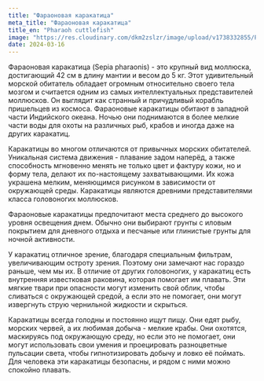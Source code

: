 ```yaml
---
title: "Фараоновая каракатица"
meta_title: "Фараоновая каракатица"
title_en: "Pharaoh cuttlefish"
image: "https://res.cloudinary.com/dkm2zslzr/image/upload/v1738332855/Pharaoh_Cuttlefish_k3pspu.png"
date: 2024-03-16
---
```


Фараоновая каракатица (Sepia pharaonis) - это крупный вид моллюска, достигающий 42 см в длину мантии и весом до 5 кг. Этот удивительный морской обитатель обладает огромным относительно своего тела мозгом и считается одним из самых интеллектуальных представителей моллюсков. Он выглядит как странный и причудливый корабль пришельцев из космоса. Фараоновые каракатицы обитают в западной части Индийского океана. Ночью они поднимаются в более мелкие части воды для охоты на различных рыб, крабов и иногда даже на других каракатиц.

Каракатицы во многом отличаются от привычных морских обитателей. Уникальная система движения - плавание задом наперёд, а также способность мгновенно менять не только цвет и фактуру кожи, но и форму тела, делают их по-настоящему захватывающими. Их кожа украшена мелким, меняющимся рисунком в зависимости от окружающей среды. Каракатицы являются древними представителями класса головоногих моллюсков.

Фараоновые каракатицы предпочитают места среднего до высокого уровня освещения днем. Обычно они выбирают грунты с иловым покрытием для дневного отдыха и песчаные или глинистые грунты для ночной активности.

У каракатиц отличное зрение, благодаря специальным фильтрам, увеличивающим остроту зрения. Поэтому они замечают нас гораздо раньше, чем мы их. В отличие от других головоногих, у каракатиц есть внутренняя известковая раковина, которая помогает им плавать. Эти мягкие твари при опасности могут изменить свой облик, чтобы сливаться с окружающей средой, а если это не помогает, они могут извергнуть струю чернильной жидкости и скрыться.

Каракатицы всегда голодны и постоянно ищут пищу. Они едят рыбу, морских червей, а их любимая добыча - мелкие крабы. Они охотятся, маскируясь под окружающую среду, но если это не помогает, они могут использовать свои умения и проецировать разноцветные пульсации света, чтобы гипнотизировать добычу и ловко её поймать. Для человека эти каракатицы безопасны, и рядом с ними можно спокойно плавать.
